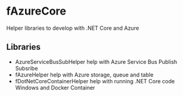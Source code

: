 # fAzureCore
Helper libraries to develop with .NET Core and Azure

## Libraries
- AzureServiceBusSubHelper help with Azure Service Bus Publish Subsribe
- fAzureHelper help with Azure storage, queue and table
- fDotNetCoreContainerHelper help with running .NET Core code Windows and Docker Container

